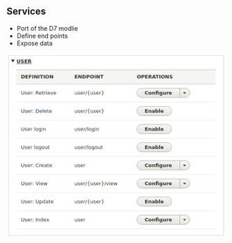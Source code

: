 ##  Services

  <ul>
    <li>Port of the D7 modlie</li>
    <li>Define end points</li>
    <li>Expose data</li>
  </ul>
  <p><img src="services.png" /></p>
